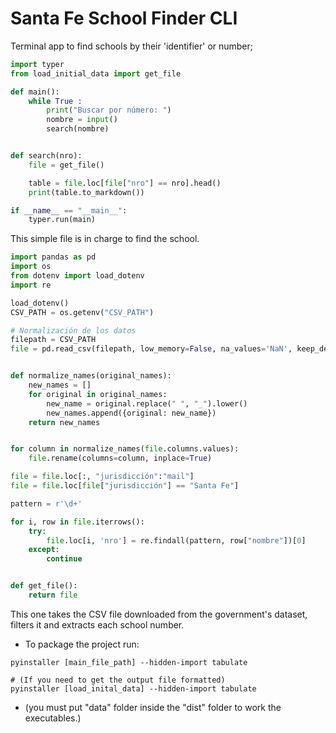 # Santa Fe School Finder CLI

Terminal app to find schools by their 'identifier' or number;

```python
import typer
from load_initial_data import get_file

def main():
    while True :
        print("Buscar por número: ")
        nombre = input()
        search(nombre)


def search(nro):
    file = get_file()

    table = file.loc[file["nro"] == nro].head()
    print(table.to_markdown())

if __name__ == "__main__":
    typer.run(main)
```

This simple file is in charge to find the school.

```python
import pandas as pd
import os
from dotenv import load_dotenv
import re

load_dotenv()
CSV_PATH = os.getenv("CSV_PATH")

# Normalización de los datos
filepath = CSV_PATH
file = pd.read_csv(filepath, low_memory=False, na_values='NaN', keep_default_na=False)


def normalize_names(original_names):
    new_names = []
    for original in original_names:
        new_name = original.replace(" ", "_").lower()
        new_names.append({original: new_name})
    return new_names


for column in normalize_names(file.columns.values):
    file.rename(columns=column, inplace=True)

file = file.loc[:, "jurisdicción":"mail"]
file = file.loc[file["jurisdicción"] == "Santa Fe"]

pattern = r'\d+'

for i, row in file.iterrows():
    try:
        file.loc[i, 'nro'] = re.findall(pattern, row["nombre"])[0]
    except:
        continue


def get_file():
    return file
```

This one takes the CSV file downloaded from the government's dataset, filters it and extracts each school number.

- To package the project run:
```
pyinstaller [main_file_path] --hidden-import tabulate

# (If you need to get the output file formatted)
pyinstaller [load_inital_data] --hidden-import tabulate

```
- (you must put "data" folder inside the "dist" folder to work the executables.)
